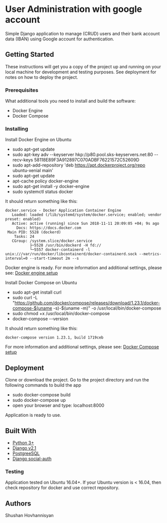 # User Administration with google account
Simple Django application to manage (CRUD) users and their bank account data (IBAN) using Google account for authentication.
## Getting Started
These instructions will get you a copy of the project up and running on your local machine for development and testing purposes. See deployment for notes on how to deploy the project.
### Prerequisites

What additional tools you need to install and build the software:
* Docker Engine
* Docker Compose
### Installing

Install Docker Engine on Ubuntu
* sudo apt-get update
* sudo apt-key adv --keyserver hkp://p80.pool.sks-keyservers.net:80 --recv-keys 58118E89F3A912897C070ADBF76221572C52609D
* sudo apt-add-repository 'deb https://apt.dockerproject.org/repo ubuntu-xenial main'
* sudo apt-get update
* apt-cache policy docker-engine
* sudo apt-get install -y docker-engine
* sudo systemctl status docker

It should return something like this:
```
docker.service - Docker Application Container Engine
   Loaded: loaded (/lib/systemd/system/docker.service; enabled; vendor preset: enabled)
   Active: active (running) since Sun 2018-11-11 20:09:05 +04; 9s ago
     Docs: https://docs.docker.com
 Main PID: 5528 (dockerd)
    Tasks: 24
   CGroup: /system.slice/docker.service
           ├─5528 /usr/bin/dockerd -H fd://
           └─5557 docker-containerd -l unix:///var/run/docker/libcontainerd/docker-containerd.sock --metrics-interval=0 --start-timeout 2m --s
 ```
Docker engine is ready. For more information and additional settings, please see: [Docker engine setup](https://docs.docker.com/install/#server)

Install Docker Compose on Ubuntu
* sudo apt-get install curl
* sudo curl -L "https://github.com/docker/compose/releases/download/1.23.1/docker-compose-$(uname -s)-$(uname -m)" -o /usr/local/bin/docker-compose
* sudo chmod +x /usr/local/bin/docker-compose
* docker-compose --version

It should return something like this:
```
docker-compose version 1.23.1, build 1719ceb
```
For more information and additional settings, please see: [Docker Compose setup](https://docs.docker.com/compose/install/)

## Deployment

Clone or download the project. Go to the project directory and run the following commands to build the app
* sudo docker-compose build
* sudo docker-compose up
* open your browser and type: localhost:8000

Application is ready to use.

## Built With
* [Python 3+](https://docs.python.org/3/)
* [Django v2.1](https://docs.djangoproject.com/en/2.1/)
* [PostgreeSQL](https://www.postgresql.org/)
* [Django social-auth](https://python-social-auth-docs.readthedocs.io/en/latest/configuration/django.html)

### Testing
Application tested on Ubuntu 16.04+. If your Ubuntu version is < 16.04, then check repository for docker and use correct repository.

## Authors

Shushan Hovhannisyan

